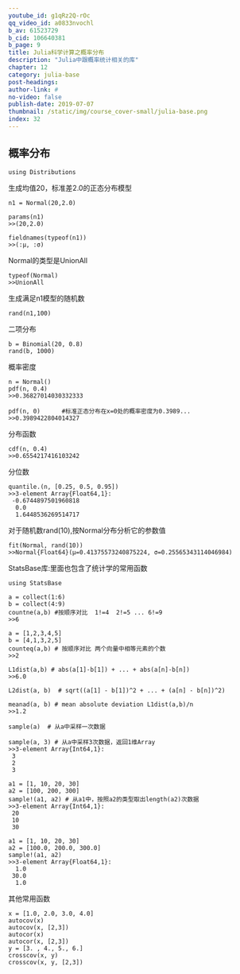```yaml
---
youtube_id: g1qRz2Q-rOc
qq_video_id: a0833nvochl
b_av: 61523729
b_cid: 106640381
b_page: 9
title: Julia科学计算之概率分布
description: "Julia中跟概率统计相关的库"
chapter: 12
category: julia-base
post-headings:
author-link: #
no-video: false
publish-date: 2019-07-07
thumbnail: /static/img/course_cover-small/julia-base.png
index: 32
---
```



## 概率分布
```
using Distributions
```

生成均值20，标准差2.0的正态分布模型
```
n1 = Normal(20,2.0)

params(n1)
>>(20,2.0)

fieldnames(typeof(n1))
>>(:μ, :σ)
```

Normal的类型是UnionAll
```
typeof(Normal)
>>UnionAll
```

生成满足n1模型的随机数
```
rand(n1,100)
```

二项分布
```
b = Binomial(20, 0.8)
rand(b, 1000)
```

概率密度
```
n = Normal()
pdf(n, 0.4)
>>0.36827014030332333

pdf(n, 0)      #标准正态分布在x=0处的概率密度为0.3989...
>>0.3989422804014327
```

分布函数
```
cdf(n, 0.4)
>>0.6554217416103242
```

分位数
```
quantile.(n, [0.25, 0.5, 0.95])
>>3-element Array{Float64,1}:
 -0.6744897501960818
  0.0               
  1.6448536269514717
```

对于随机数rand(10),按Normal分布分析它的参数值
```
fit(Normal, rand(10))
>>Normal{Float64}(μ=0.41375573240875224, σ=0.25565343114046984)
```



StatsBase库:里面也包含了统计学的常用函数

```
using StatsBase
```

```
a = collect(1:6)
b = collect(4:9)
countne(a,b) #按顺序对比  1!=4  2!=5 ... 6!=9
>>6
```

```
a = [1,2,3,4,5]
b = [4,1,3,2,5]
counteq(a,b) # 按顺序对比 两个向量中相等元素的个数
>>2
```


```
L1dist(a,b) # abs(a[1]-b[1]) + ... + abs(a[n]-b[n])
>>6.0

L2dist(a, b)  # sqrt((a[1] - b[1])^2 + ... + (a[n] - b[n])^2)
```

```   
meanad(a, b) # mean absolute deviation L1dist(a,b)/n
>>1.2
```

```
sample(a)  # 从a中采样一次数据
```

```
sample(a, 3) # 从a中采样3次数据，返回1维Array
>>3-element Array{Int64,1}:
 3
 2
 3
```


```
a1 = [1, 10, 20, 30]
a2 = [100, 200, 300]
sample!(a1, a2) # 从a1中，按照a2的类型取出length(a2)次数据
>>3-element Array{Int64,1}:
 20
 10
 30
```

```
a1 = [1, 10, 20, 30]
a2 = [100.0, 200.0, 300.0]
sample!(a1, a2)
>>3-element Array{Float64,1}:
  1.0
 30.0
  1.0
```

其他常用函数
```
x = [1.0, 2.0, 3.0, 4.0]
autocov(x)
autocov(x, [2,3])
autocor(x)
autocor(x, [2,3])
y = [3. , 4., 5., 6.]
crosscov(x, y)
crosscov(x, y, [2,3])
```


